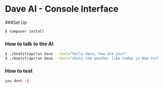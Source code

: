 # Dave AI - Console Interface

###Set Up

```bash 
$ composer install
``` 

### How to talk to the AI

```bash
$ ./bootstrap/run dave --text="hello dave, how are you?"
$ ./bootstrap/run dave --text="whats the weather like today in New York?"
```

### How to test

```bash
you dont :(
```
